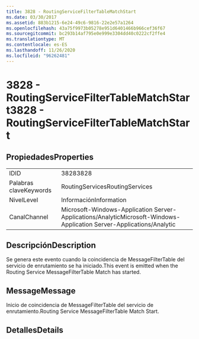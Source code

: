 ```yaml
---
title: 3828 - RoutingServiceFilterTableMatchStart
ms.date: 03/30/2017
ms.assetid: 883b1215-6e24-49c6-9816-22e2e57a1264
ms.openlocfilehash: 43a75f9973b05278e951d6401466b966cef36f67
ms.sourcegitcommit: bc293b14af795e0e999e3304dd40c0222cf2ffe4
ms.translationtype: MT
ms.contentlocale: es-ES
ms.lasthandoff: 11/26/2020
ms.locfileid: "96262481"
---
```

# <a name="3828---routingservicefiltertablematchstart"></a><span data-ttu-id="2063d-102">3828 - RoutingServiceFilterTableMatchStart</span><span class="sxs-lookup"><span data-stu-id="2063d-102">3828 - RoutingServiceFilterTableMatchStart</span></span>

## <a name="properties"></a><span data-ttu-id="2063d-103">Propiedades</span><span class="sxs-lookup"><span data-stu-id="2063d-103">Properties</span></span>  
  
|||  
|-|-|  
|<span data-ttu-id="2063d-104">ID</span><span class="sxs-lookup"><span data-stu-id="2063d-104">ID</span></span>|<span data-ttu-id="2063d-105">3828</span><span class="sxs-lookup"><span data-stu-id="2063d-105">3828</span></span>|  
|<span data-ttu-id="2063d-106">Palabras clave</span><span class="sxs-lookup"><span data-stu-id="2063d-106">Keywords</span></span>|<span data-ttu-id="2063d-107">RoutingServices</span><span class="sxs-lookup"><span data-stu-id="2063d-107">RoutingServices</span></span>|  
|<span data-ttu-id="2063d-108">Nivel</span><span class="sxs-lookup"><span data-stu-id="2063d-108">Level</span></span>|<span data-ttu-id="2063d-109">Información</span><span class="sxs-lookup"><span data-stu-id="2063d-109">Information</span></span>|  
|<span data-ttu-id="2063d-110">Canal</span><span class="sxs-lookup"><span data-stu-id="2063d-110">Channel</span></span>|<span data-ttu-id="2063d-111">Microsoft-Windows-Application Server-Applications/Analytic</span><span class="sxs-lookup"><span data-stu-id="2063d-111">Microsoft-Windows-Application Server-Applications/Analytic</span></span>|  
  
## <a name="description"></a><span data-ttu-id="2063d-112">Descripción</span><span class="sxs-lookup"><span data-stu-id="2063d-112">Description</span></span>  

 <span data-ttu-id="2063d-113">Se genera este evento cuando la coincidencia de MessageFilterTable del servicio de enrutamiento se ha iniciado.</span><span class="sxs-lookup"><span data-stu-id="2063d-113">This event is emitted when the Routing Service MessageFilterTable Match has started.</span></span>  
  
## <a name="message"></a><span data-ttu-id="2063d-114">Message</span><span class="sxs-lookup"><span data-stu-id="2063d-114">Message</span></span>  

 <span data-ttu-id="2063d-115">Inicio de coincidencia de MessageFilterTable del servicio de enrutamiento.</span><span class="sxs-lookup"><span data-stu-id="2063d-115">Routing Service MessageFilterTable Match Start.</span></span>  
  
## <a name="details"></a><span data-ttu-id="2063d-116">Detalles</span><span class="sxs-lookup"><span data-stu-id="2063d-116">Details</span></span>
